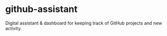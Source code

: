 # github-assistant
Digital assistant &amp; dashboard for keeping track of GitHub projects and new activity.
